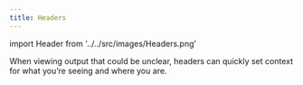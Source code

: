```yaml
---
title: Headers
---
```


import Header from '../../src/images/Headers.png'

When viewing output that could be unclear, headers can quickly set context for what you’re seeing and where you are.

<img src={Header} alt="" />
